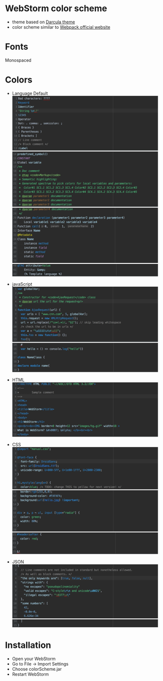 WebStorm color scheme
=====================
+ theme based on [Darcula theme](https://draculatheme.com/)  
+ color scheme similar to [Webpack official website](https://webpack.js.org/)

Fonts
=====
Monospaced

Colors
======
+ Language Default
![language default](./pic/languagedefault.png)
![language default2](./pic/languagedefault2.png)
![language default3](./pic/languagedefault3.png)
![language default4](./pic/languagedefault4.png)

+ javaScript
![javascript](./pic/javascript.png)
![javascript2](./pic/javascript2.png)

+ HTML
![html](./pic/html.png)

+ CSS
![css](./pic/css.png)
![css2](./pic/css2.png)
![css3](./pic/css3.png)

+ JSON
![json](./pic/json.png)
![json2](./pic/json2.png)

Installation
============
+ Open your WebStorm
+ Go to File -> Import Settings
+ Choose colorScheme.jar
+ Restart WebStorm










